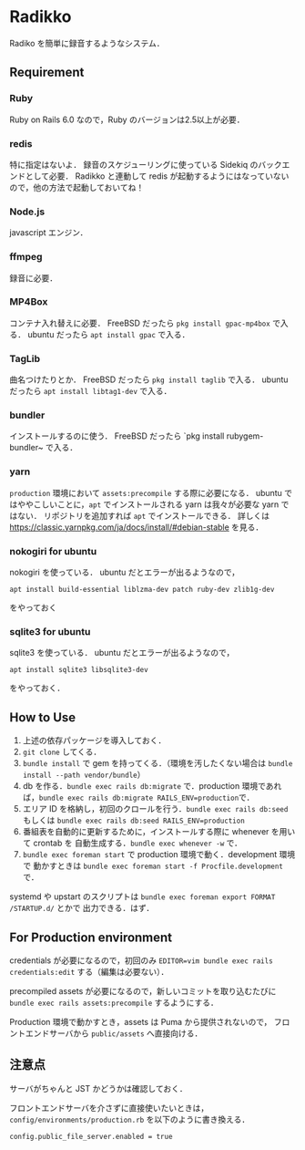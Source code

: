 Radikko
=======

Radiko を簡単に録音するようなシステム．


Requirement
-----------
### Ruby ###
Ruby on Rails 6.0 なので，Ruby のバージョンは2.5以上が必要．

### redis ###
特に指定はないよ．
録音のスケジューリングに使っている Sidekiq のバックエンドとして必要．
Radikko と連動して redis が起動するようにはなっていないので，他の方法で起動しておいてね！

### Node.js ###
javascript エンジン．

### ffmpeg ###
録音に必要．

### MP4Box ###
コンテナ入れ替えに必要．
FreeBSD だったら `pkg install gpac-mp4box` で入る．
ubuntu だったら `apt install gpac` で入る．

### TagLib ###
曲名つけたりとか．
FreeBSD だったら `pkg install taglib` で入る．
ubuntu だったら `apt install libtag1-dev` で入る．

### bundler ###
インストールするのに使う．
FreeBSD だったら `pkg install rubygem-bundler~ で入る．

### yarn ###
`production` 環境において `assets:precompile` する際に必要になる．
ubuntu ではややこしいことに，`apt` でインストールされる yarn は我々が必要な yarn ではない．
リポジトリを追加すれば `apt` でインストールできる．
詳しくは https://classic.yarnpkg.com/ja/docs/install/#debian-stable を見る．

### nokogiri for ubuntu ###
nokogiri を使っている．
ubuntu だとエラーが出るようなので，
```
apt install build-essential liblzma-dev patch ruby-dev zlib1g-dev
```
をやっておく

### sqlite3 for ubuntu ###
sqlite3 を使っている．
ubuntu だとエラーが出るようなので，
```
apt install sqlite3 libsqlite3-dev
```
をやっておく．


How to Use
----------

1. 上述の依存パッケージを導入しておく．
2. `git clone` してくる．
3. `bundle install` で gem を持ってくる．（環境を汚したくない場合は `bundle install --path vendor/bundle`）
4. db を作る．`bundle exec rails db:migrate` で．production 環境であれば，`bundle exec rails db:migrate RAILS_ENV=production`で．
5. エリア ID を格納し，初回のクロールを行う．`bundle exec rails db:seed` もしくは `bundle exec rails db:seed RAILS_ENV=production`
6. 番組表を自動的に更新するために，インストールする際に whenever を用いて crontab を 自動生成する．`bundle exec whenever -w` で．
7. `bundle exec foreman start` で production 環境で動く．development 環境で
動かすときは `bundle exec foreman start -f Procfile.development` で．

systemd や upstart のスクリプトは `bundle exec foreman export FORMAT /STARTUP.d/` とかで
出力できる．はず．


For Production environment
--------------------------
credentials が必要になるので，初回のみ
`EDITOR=vim bundle exec rails credentials:edit` する（編集は必要ない）．

precompiled assets が必要になるので，新しいコミットを取り込むたびに
`bundle exec rails assets:precompile` するようにする．

Production 環境で動かすとき，assets は Puma から提供されないので，
フロントエンドサーバから `public/assets` へ直接向ける．



注意点
------
サーバがちゃんと JST かどうかは確認しておく．

フロントエンドサーバを介さずに直接使いたいときは，
`config/environments/production.rb` を以下のように書き換える．
```
config.public_file_server.enabled = true
```
